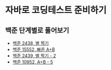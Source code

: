 # 자바로 코딩테스트 준비하기
## 백준 단계별로 풀어보기
- [백준 2438, 별 찍기](https://www.acmicpc.net/problem/2438)
- [백준 15552, 빠른 A+B](https://www.acmicpc.net/problem/15552)
- [백준 2439, 별 찍기 - 2](https://www.acmicpc.net/problem/2439)
- [백준 10952, A+B - 5](https://www.acmicpc.net/problem/10952)
